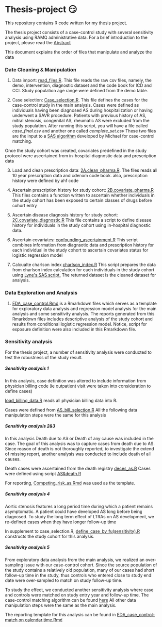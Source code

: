 # Thesis-project :smirk:

This repository contains R code written for my thesis project.

The thesis project consists of a case-control study with several sensitivity analysis using RAMQ administrative data. For a brief introduction to the project, please read the [Abstract](https://github.com/nancyzhu24/thesis-project/wiki)

This document explains the order of files that manipulate and analyze the data

### Date Cleaning & Manipulation
1. Data  import: [read_files.R](https://github.com/nancyzhu24/thesis-project/blob/master/read_files.R). This file reads the raw csv files, namely, the demo, intervention, diagnostic dataset and the code book for ICD and CCI. Study population age range were defined from the demo table.

2. Case selection: [Case_selection.R](https://github.com/nancyzhu24/thesis-project/blob/master/1.Case_selection.R). This file defines the cases for the case-control study in the main analysis. Cases were defined as individuals having been diagnosed AS during hospitalization or having underwent a SAVR procedure. Patients with previous history of AS, mitral stenosis, congenital AS, rheumatic AS were excluded from the study population. After running this script, you will have a file called *case_final.csv* and another one called *complete_set.csv*
These two files are the input to a [SAS algorithm](https://github.com/nancyzhu24/thesis-project/blob/master/SAS/matching_algorithm.sas) developed by Michael for case-control matching.

Once the study cohort was created, covariates predefined in the study protocol were ascertained from in-hospital diagnostic data and prescription data

3. Load and clean prescription data: [2A.clean_pharma.R](https://github.com/nancyzhu24/thesis-project/blob/master/2A.clean_pharma%20.R). The files reads all 10 year prescription data and cdenom code book. also, prescription history were defined by ahf code

4. Ascertain prescription history for study cohort: [2B.covariate_pharma.R](https://github.com/nancyzhu24/thesis-project/blob/master/2B.covariate_pharma.R) This files contains a function written to ascertain whether individuals in the study cohort has been exposed to certain classes of drugs before cohort entry

5. Ascertain disease diagnosis history for study cohort: [2C.covariate_diagnostic.R](https://github.com/nancyzhu24/thesis-project/blob/master/2C.Covariate_diagnostic.R) This file contains a script to define disease history for individuals in the study cohort using in-hospital diagnostic data. 

6. Ascertain covariates: [confounding_ascertainment.R](https://github.com/nancyzhu24/thesis-project/blob/master/3.confounding_ascertainment.R) This script combines information from diagnsotic data and prescription history for each individual in the study cohort to ascertain covariates status for logistic regression model

7. Calcualte charlson index [charlson_index.R](https://github.com/nancyzhu24/thesis-project/blob/master/4.charlson_index.R) This script prepares the data from charlson index calculation for each individuals in the study cohort using [Lyne's SAS script.](https://github.com/nancyzhu24/thesis-project/blob/master/SAS/comorbidity%20charlson%20for%20%20Nancy%20Zhu%202017-11-09.sas) The returned dataset is the cleaned dataset for analysis.

### Data Exploration and Analysis
1. [EDA_case_control.Rmd](https://github.com/nancyzhu24/thesis-project/blob/master/5.EDA_case_control.Rmd) is a Rmarkdown files which serves as a template for exploratory data analysis and regression model analysis for the main analysis and some sensitivity analysis. The reports generated from this Rmarkdown files includes descriptive analysis of the study cohort and results from conditional logistic regression model. Notice, script for exposure definition were also included in this Rmarkdown file.

### Sensitivity analysis

For the thesis project, a number of sensitivity analysis were conducted to test the robustness of the study result.

##### Sensitivity analysis 1
In this analysis, case definition was altered to include information from physician billing code (ie outpatient visit were taken into consideration to define cases)

[load_billing_data.R](https://github.com/nancyzhu24/thesis-project/blob/master/load_billing_data.R) reads all physician billing data into R.

Cases were defined from [AS_bill_selection.R](https://github.com/nancyzhu24/thesis-project/blob/master/AS_bill_selection.R)
All the following data manipulation steps were the same for this analysis

##### Sensitivity analysis 2&3
In this analysis Death due to AS or Death of any cause was included in the case. The goal of this analysis was to capture cases from death due to AS. Since reason of death is not thoroughly reported, to investigate the extend of missing report, another analysis was conducted to include death of all causes.

Death cases were ascertained from the death registry [deces_as.R](https://github.com/nancyzhu24/thesis-project/blob/master/deces_as.R)
Cases were defined using script [AS&death.R](https://github.com/nancyzhu24/thesis-project/blob/master/AS%26death.R)

For reporting, [Competing_risk_as.Rmd](https://github.com/nancyzhu24/thesis-project/blob/master/Competing_risk_as.Rmd) was used as the template.

##### Sensitivity analysis 4
Aortic stenosis features a long period time during which a patient remains asymptomatic. A patient could have developed AS long before being diagnosed. To study the long term effect of LTRAs on AS development, we re-defined cases when they have longer follow-up time

In supplement to case_selection.R, [define_case_by_fu(sensitivity).R](https://github.com/nancyzhu24/thesis-project/blob/master/define_case_by_fu(sensitivity).R) constructs the study cohort for this analysis.

##### Sensitivity analysis 5
From exploratory data analysis from the main analysis, we realized an over-sampling issue with our case-control cohort. Since the source population of the study contains a relatively old population, many of our cases had short follow-up time in the study, thus controls who entered close to study end date were over-sampled to match on study follow-up time.

To study the effect, we conducted another sensitivity analysis where case and controls were matched on study entry year and follow-up time. The case-control matching algorithm can be found [here](https://github.com/nancyzhu24/thesis-project/blob/master/SAS/match_algorithm_2.sas) All other data manipulation steps were the same as the main analysis.

The reporting template for this analysis can be found in [EDA_case_control-match on calendar time.Rmd](https://github.com/nancyzhu24/thesis-project/blob/master/EDA_case_control%20-%20match%20on%20calendar%20time.Rmd)



